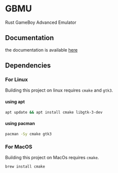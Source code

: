 # GBMU

Rust GameBoy Advanced Emulator

## Documentation

the documentation is available [here](#docs/Home.md)

## Dependencies

### For Linux

Building this project on linux requires `cmake` and `gtk3`.

#### using apt

```sh
apt update && apt install cmake libgtk-3-dev
```

#### using pacman

```sh
pacman -Sy cmake gtk3
```

### For MacOS

Building this project on MacOs requires `cmake`.

```sh
brew install cmake
```
